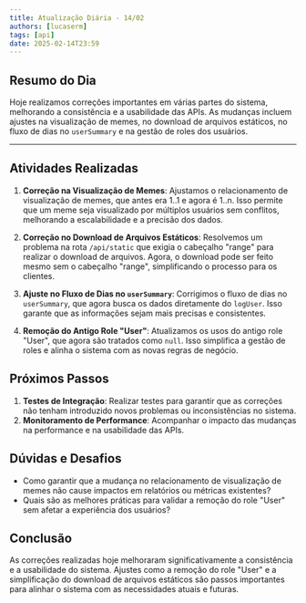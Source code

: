 ```yaml
---
title: Atualização Diária - 14/02  
authors: [lucaserm]  
tags: [api]  
date: 2025-02-14T23:59  
---
```


## Resumo do Dia

Hoje realizamos correções importantes em várias partes do sistema, melhorando a consistência e a usabilidade das APIs. As mudanças incluem ajustes na visualização de memes, no download de arquivos estáticos, no fluxo de dias no `userSummary` e na gestão de roles dos usuários.

---

<!-- truncate -->

## Atividades Realizadas

1. **Correção na Visualização de Memes**: Ajustamos o relacionamento de visualização de memes, que antes era 1..1 e agora é 1..n. Isso permite que um meme seja visualizado por múltiplos usuários sem conflitos, melhorando a escalabilidade e a precisão dos dados.

2. **Correção no Download de Arquivos Estáticos**: Resolvemos um problema na rota `/api/static` que exigia o cabeçalho "range" para realizar o download de arquivos. Agora, o download pode ser feito mesmo sem o cabeçalho "range", simplificando o processo para os clientes.

3. **Ajuste no Fluxo de Dias no `userSummary`**: Corrigimos o fluxo de dias no `userSummary`, que agora busca os dados diretamente do `logUser`. Isso garante que as informações sejam mais precisas e consistentes.

4. **Remoção do Antigo Role "User"**: Atualizamos os usos do antigo role "User", que agora são tratados como `null`. Isso simplifica a gestão de roles e alinha o sistema com as novas regras de negócio.

## Próximos Passos

1. **Testes de Integração**: Realizar testes para garantir que as correções não tenham introduzido novos problemas ou inconsistências no sistema.
2. **Monitoramento de Performance**: Acompanhar o impacto das mudanças na performance e na usabilidade das APIs.

## Dúvidas e Desafios

- Como garantir que a mudança no relacionamento de visualização de memes não cause impactos em relatórios ou métricas existentes?
- Quais são as melhores práticas para validar a remoção do role "User" sem afetar a experiência dos usuários?

## Conclusão

As correções realizadas hoje melhoraram significativamente a consistência e a usabilidade do sistema. Ajustes como a remoção do role "User" e a simplificação do download de arquivos estáticos são passos importantes para alinhar o sistema com as necessidades atuais e futuras.